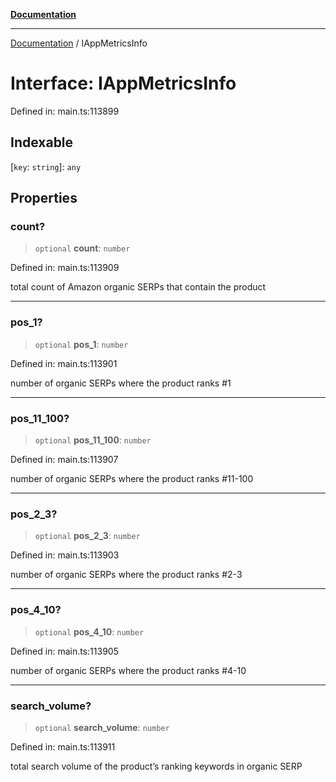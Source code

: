 [**Documentation**](../README.md)

***

[Documentation](../README.md) / IAppMetricsInfo

# Interface: IAppMetricsInfo

Defined in: main.ts:113899

## Indexable

\[`key`: `string`\]: `any`

## Properties

### count?

> `optional` **count**: `number`

Defined in: main.ts:113909

total count of Amazon organic SERPs that contain the product

***

### pos\_1?

> `optional` **pos\_1**: `number`

Defined in: main.ts:113901

number of organic SERPs where the product ranks #1

***

### pos\_11\_100?

> `optional` **pos\_11\_100**: `number`

Defined in: main.ts:113907

number of organic SERPs where the product ranks #11-100

***

### pos\_2\_3?

> `optional` **pos\_2\_3**: `number`

Defined in: main.ts:113903

number of organic SERPs where the product ranks #2-3

***

### pos\_4\_10?

> `optional` **pos\_4\_10**: `number`

Defined in: main.ts:113905

number of organic SERPs where the product ranks #4-10

***

### search\_volume?

> `optional` **search\_volume**: `number`

Defined in: main.ts:113911

total search volume of the product’s ranking keywords in organic SERP
